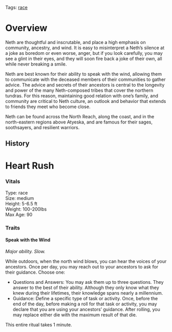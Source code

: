 Tags: [race](Races)

# Overview

Neth are thoughtful and inscrutable, and place a high emphasis on community, ancestry, and wind. It is easy to misinterpret a Neth’s silence at a joke as boredom or even worse, anger, but if you look carefully, you may see a glint in their eyes, and they will soon fire back a joke of their own, all while never breaking a smile. 

Neth are best known for their ability to speak with the wind, allowing them to communicate with the deceased members of their communities to gather advice. The advice and secrets of their ancestors is central to the longevity and power of the many Neth-composed tribes that cover the northern tundras. For this reason, maintaining good relation with one’s family, and community are critical to Neth culture, an outlook and behavior that extends to friends they meet who become close.

Neth can be found across the North Reach, along the coast, and in the north-eastern regions above Atyeska, and are famous for their sages, soothsayers, and resilient warriors.


## History

# Heart Rush

### Vitals
Type: race  
Size: medium  
Height: 5-6.5 ft  
Weight: 100-200lbs  
Max Age: 90  

### Traits

#### Speak with the Wind
*Major ability. Slow.*

While outdoors, when the north wind blows, you can hear the voices of your ancestors. Once per day, you may reach out to your ancestors to ask for their guidance. Choose one:

- Questions and Answers: You may ask them up to three questions. They answer to the best of their ability. Although they only know what they knew during their lifetimes, their knowledge spans nearly a millennium.
- Guidance: Define a specific type of task or activity. Once, before the end of the day, before making a roll for that task or activity, you may declare that you are using your ancestors’ guidance. After rolling, you may replace either die with the maximum result of that die.

This entire ritual takes 1 minute.
